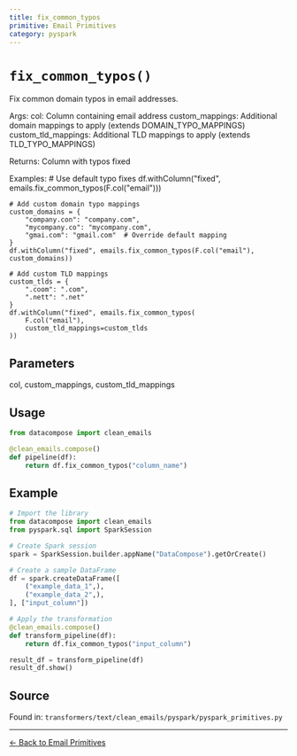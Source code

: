 ```yaml
---
title: fix_common_typos
primitive: Email Primitives
category: pyspark
---
```


# `fix_common_typos()`

Fix common domain typos in email addresses.

Args:
    col: Column containing email address
    custom_mappings: Additional domain mappings to apply (extends DOMAIN_TYPO_MAPPINGS)
    custom_tld_mappings: Additional TLD mappings to apply (extends TLD_TYPO_MAPPINGS)

Returns:
    Column with typos fixed

Examples:
    # Use default typo fixes
    df.withColumn("fixed", emails.fix_common_typos(F.col("email")))

    # Add custom domain typo mappings
    custom_domains = {
        "company.con": "company.com",
        "mycompany.co": "mycompany.com",
        "gmai.com": "gmail.com"  # Override default mapping
    }
    df.withColumn("fixed", emails.fix_common_typos(F.col("email"), custom_domains))

    # Add custom TLD mappings
    custom_tlds = {
        ".coom": ".com",
        ".nett": ".net"
    }
    df.withColumn("fixed", emails.fix_common_typos(
        F.col("email"),
        custom_tld_mappings=custom_tlds
    ))

## Parameters

col, custom_mappings, custom_tld_mappings

## Usage

```python
from datacompose import clean_emails

@clean_emails.compose()
def pipeline(df):
    return df.fix_common_typos("column_name")
```

## Example

```python
# Import the library
from datacompose import clean_emails
from pyspark.sql import SparkSession

# Create Spark session
spark = SparkSession.builder.appName("DataCompose").getOrCreate()

# Create a sample DataFrame
df = spark.createDataFrame([
    ("example_data_1",),
    ("example_data_2",),
], ["input_column"])

# Apply the transformation
@clean_emails.compose()
def transform_pipeline(df):
    return df.fix_common_typos("input_column")

result_df = transform_pipeline(df)
result_df.show()
```

## Source

Found in: `transformers/text/clean_emails/pyspark/pyspark_primitives.py`

---
[← Back to Email Primitives](/primitives/emails)
